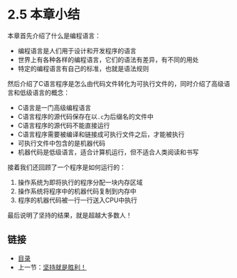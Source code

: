# 2.5 本章小结

本章首先介绍了什么是编程语言：

- 编程语言是人们用于设计和开发程序的语言
- 世界上有各种各样的编程语言，它们的语法有差异，有不同的用处
- 特定的编程语言有自己的标准，也就是语法规则

然后介绍了C语言程序是怎么由代码文件转化为可执行文件的，同时介绍了高级语言和低级语言的概念：

- C语言是一门高级编程语言
- C语言程序的源代码保存在以`.c`为后缀名的文件中
- C语言程序的源代码不能直接运行
- C语言程序需要被编译和链接成可执行文件之后，才能被执行
- 可执行文件中包含的是机器代码
- 机器代码是低级语言，适合计算机运行，但不适合人类阅读和书写

接着我们还回顾了一个程序是如何运行的：

1. 操作系统为即将执行的程序分配一块内存区域
2. 操作系统将程序中的机器代码复制到内存中
3. 程序的机器代码被一行一行送入CPU中执行

最后说明了坚持的结果，就是超越大多数人！

## 链接

- [目录](./preface.md)
- 上一节：[坚持就是胜利！](./02.4.md)